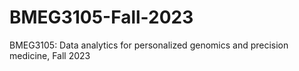 # BMEG3105-Fall-2023
BMEG3105: Data analytics for personalized genomics and precision medicine, Fall 2023

